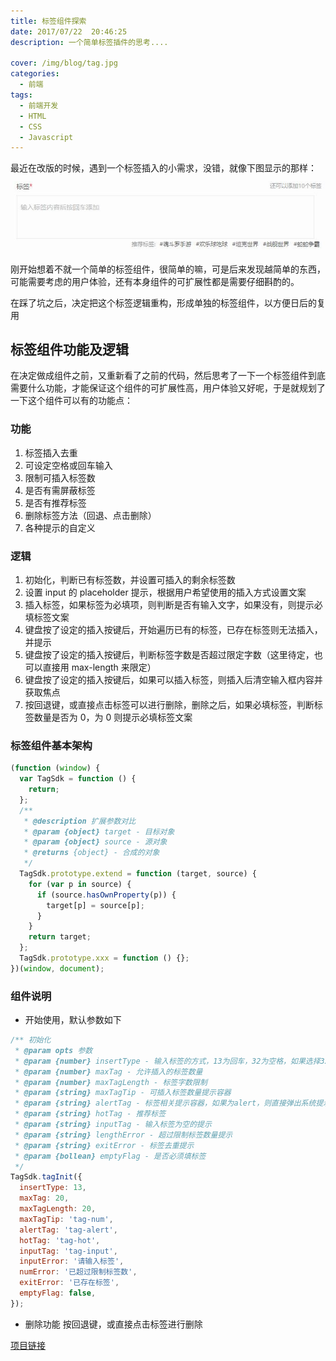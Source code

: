 ```yaml
---
title: 标签组件探索
date: 2017/07/22  20:46:25
description: 一个简单标签插件的思考....

cover: /img/blog/tag.jpg
categories:
  - 前端
tags:
  - 前端开发
  - HTML
  - CSS
  - Javascript
---
```


最近在改版的时候，遇到一个标签插入的小需求，没错，就像下图显示的那样：
![需求样式](/img/blog/tag.jpg)

刚开始想着不就一个简单的标签组件，很简单的嘛，可是后来发现越简单的东西，可能需要考虑的用户体验，还有本身组件的可扩展性都是需要仔细斟酌的。

在踩了坑之后，决定把这个标签逻辑重构，形成单独的标签组件，以方便日后的复用

## 标签组件功能及逻辑

在决定做成组件之前，又重新看了之前的代码，然后思考了一下一个标签组件到底需要什么功能，才能保证这个组件的可扩展性高，用户体验又好呢，于是就规划了一下这个组件可以有的功能点：

### 功能

1. 标签插入去重
2. 可设定空格或回车输入
3. 限制可插入标签数
4. 是否有需屏蔽标签
5. 是否有推荐标签
6. 删除标签方法（回退、点击删除）
7. 各种提示的自定义

### 逻辑

1. 初始化，判断已有标签数，并设置可插入的剩余标签数
2. 设置 input 的 placeholder 提示，根据用户希望使用的插入方式设置文案
3. 插入标签，如果标签为必填项，则判断是否有输入文字，如果没有，则提示必填标签文案
4. 键盘按了设定的插入按键后，开始遍历已有的标签，已存在标签则无法插入，并提示
5. 键盘按了设定的插入按键后，判断标签字数是否超过限定字数（这里待定，也可以直接用 max-length 来限定）
6. 键盘按了设定的插入按键后，如果可以插入标签，则插入后清空输入框内容并获取焦点
7. 按回退键，或直接点击标签可以进行删除，删除之后，如果必填标签，判断标签数量是否为 0，为 0 则提示必填标签文案

### 标签组件基本架构

```javascript
(function (window) {
  var TagSdk = function () {
    return;
  };
  /**
   * @description 扩展参数对比
   * @param {object} target - 目标对象
   * @param {object} source - 源对象
   * @returns {object} - 合成的对象
   */
  TagSdk.prototype.extend = function (target, source) {
    for (var p in source) {
      if (source.hasOwnProperty(p)) {
        target[p] = source[p];
      }
    }
    return target;
  };
  TagSdk.prototype.xxx = function () {};
})(window, document);
```

### 组件说明

- 开始使用，默认参数如下

```javascript
/** 初始化
 * @param opts 参数
 * @param {number} insertType - 输入标签的方式，13为回车，32为空格，如果选择32，则输入的标签不能允许有空格
 * @param {number} maxTag - 允许插入的标签数量
 * @param {number} maxTagLength - 标签字数限制
 * @param {string} maxTagTip - 可插入标签数量提示容器
 * @param {string} alertTag - 标签相关提示容器，如果为alert，则直接弹出系统提示框
 * @param {string} hotTag - 推荐标签
 * @param {string} inputTag - 输入标签为空的提示
 * @param {string} lengthError - 超过限制标签数量提示
 * @param {string} exitError - 标签去重提示
 * @param {bollean} emptyFlag - 是否必须填标签
 */
TagSdk.tagInit({
  insertType: 13,
  maxTag: 20,
  maxTagLength: 20,
  maxTagTip: 'tag-num',
  alertTag: 'tag-alert',
  hotTag: 'tag-hot',
  inputTag: 'tag-input',
  inputError: '请输入标签',
  numError: '已超过限制标签数',
  exitError: '已存在标签',
  emptyFlag: false,
});
```

- 删除功能
  按回退键，或直接点击标签进行删除

[项目链接](https://github.com/fangge/tagSdk)